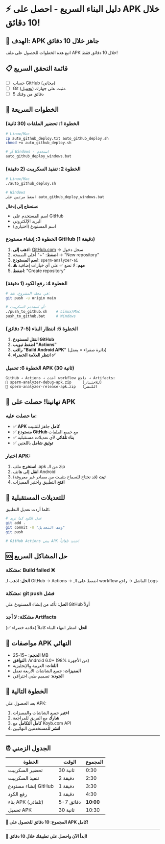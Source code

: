 # ⚡ دليل البناء السريع - احصل على APK خلال 10 دقائق!

## 🎯 الهدف: APK جاهز خلال 10 دقائق

اتبع هذه الخطوات للحصول على ملف APK خلال 10 دقائق فقط!

## 📋 قائمة التحقق السريع

- [ ] حساب GitHub (مجاني)
- [ ] Git مثبت على جهازك ([تحميل](https://git-scm.com/downloads))
- [ ] 5 دقائق من وقتك

## 🚀 الخطوات السريعة

### الخطوة 1: تحضير الملفات (30 ثانية)
```bash
# Linux/Mac
cp auto_github_deploy.txt auto_github_deploy.sh
chmod +x auto_github_deploy.sh

# أو Windows - استخدم
auto_github_deploy_windows.bat
```

### الخطوة 2: تنفيذ السكريبت (2 دقيقة)
```bash
# Linux/Mac
./auto_github_deploy.sh

# Windows
اضغط مرتين على auto_github_deploy_windows.bat
```

**ستحتاج إلى إدخال:**
- اسم المستخدم على GitHub
- البريد الإلكتروني
- اسم المستودع (اختياري)

### الخطوة 3: إنشاء مستودع GitHub (1 دقيقة)
1. **اذهب إلى**: [GitHub.com](https://github.com) → سجل دخول
2. **اضغط**: "+" أعلى الصفحة → "New repository"
3. **اسم المستودع**: `sperm-analyzer-ai`
4. **⚠️ مهم**: لا تضع ✅ على أي خيارات إضافية
5. **اضغط**: "Create repository"

### الخطوة 4: رفع الكود (1 دقيقة)
```bash
# في مجلد المشروع، نفذ:
git push -u origin main

# أو استخدم السكريبت:
./push_to_github.sh    # Linux/Mac
push_to_github.bat     # Windows
```

### الخطوة 5: انتظار البناء (5-7 دقائق)
1. **انتقل لمستودع GitHub**
2. **اضغط تبويب "Actions"**
3. **راقب "Build Android APK"** (دائرة صفراء = يعمل)
4. **انتظر العلامة الخضراء ✅**

### الخطوة 6: تحميل APK (30 ثانية)
```
GitHub → Actions → أحدث workflow ناجح → Artifacts:
🔽 sperm-analyzer-debug-apk.zip     (للاختبار)
🔽 sperm-analyzer-release-apk.zip   (للنشر)
```

## 🎉 تهانينا! حصلت على APK

### ما حصلت عليه:
- ✅ **APK كامل** جاهز للتثبيت
- ✅ **مستودع GitHub** مع جميع الملفات
- ✅ **بناء تلقائي** لأي تعديلات مستقبلية
- ✅ **توثيق شامل** باللغتين

### اختبار APK:
1. **استخرج** ملف .apk من الـ zip
2. **انقل** إلى هاتف Android
3. **ثبت** (قد تحتاج للسماح بتثبيت من مصادر غير معروفة)
4. **افتح** التطبيق واختبر المميزات

## 🔄 للتعديلات المستقبلية

كلما أردت تعديل التطبيق:
```bash
# عدل الكود كما تريد
git add .
git commit -m "وصف التعديل"
git push

# GitHub Actions يبني APK جديد تلقائياً!
```

## 🆘 حل المشاكل السريع

### مشكلة: Build failed ❌
**الحل**: اذهب لـ GitHub → Actions → اضغط على الـ workflow الفاشل → راجع Logs

### مشكلة: git push فشل
**الحل**: تأكد من إنشاء المستودع على GitHub أولاً

### مشكلة: لا أجد Artifacts
**الحل**: انتظر انتهاء البناء كاملاً (علامة خضراء ✅)

## 📱 مواصفات APK النهائي

- **الحجم**: ~15-25 MB
- **التوافق**: Android 6.0+ (98% من الأجهزة)
- **اللغات**: العربية والإنجليزية
- **المميزات**: جميع الشاشات الأربعة تعمل
- **الجودة**: تصميم طبي احترافي

## 🏁 الخطوة التالية

بعد الحصول على APK:
1. **اختبر** جميع الشاشات والمميزات
2. **شارك** مع الفريق للمراجعة
3. **كامل التكامل** مع Koyb.com API
4. **انشر** للمستخدمين النهائيين

---

## ⏰ الجدول الزمني

| الخطوة | الوقت | المجموع |
|---------|-------|---------|
| تحضير السكريبت | 30 ثانية | 0:30 |
| تنفيذ السكريبت | 2 دقيقة | 2:30 |
| إنشاء مستودع GitHub | 1 دقيقة | 3:30 |
| رفع الكود | 1 دقيقة | 4:30 |
| بناء APK (تلقائي) | 5-7 دقائق | **10:00** |
| تحميل APK | 30 ثانية | 10:30 |

**🎯 المجموع: 10 دقائق للحصول على APK كامل!**

---

**🚀 ابدأ الآن واحصل على تطبيقك خلال 10 دقائق!**